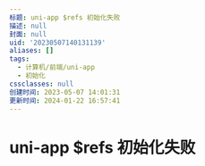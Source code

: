 ```yaml
---
标题: uni-app $refs 初始化失败
描述: null
封面: null
uid: '20230507140131139'
aliases: []
tags:
  - 计算机/前端/uni-app
  - 初始化
cssclasses: null
创建时间: 2023-05-07 14:01:31
更新时间: 2024-01-22 16:57:41
---
```


# uni-app $refs 初始化失败
